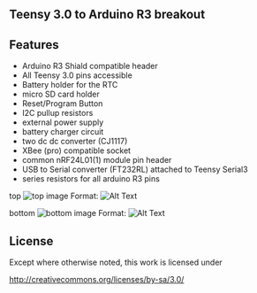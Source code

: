 ## Teensy 3.0 to Arduino R3 breakout

## Features
- Arduino R3 Shiald compatible header
- All Teensy 3.0 pins accessible 
- Battery holder for the RTC
- micro SD card holder
- Reset/Program Button
- I2C pullup resistors
- external power supply
- battery charger circuit
- two dc dc converter (CJ1117)
- XBee (pro) compatible socket
- common nRF24L01(1) module pin header
- USB to Serial converter (FT232RL) attached to Teensy Serial3
- series resistors for all arduino R3 pins



top
![top image](https://github.com/thewknd/Teensy3.0ToArduinoR3/blob/V5/top.png)
Format: ![Alt Text](url)


bottom
![bottom image](https://github.com/thewknd/Teensy3.0ToArduinoR3/blob/V5/bottom.png)
Format: ![Alt Text](url)


## License
Except where otherwise noted, this work is licensed under 

http://creativecommons.org/licenses/by-sa/3.0/
